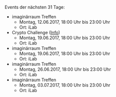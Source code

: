 Events der nächsten 31 Tage:

- imaginärraum Treffen
  - Montag, 12.06.2017, 18:00 Uhr bis 23:00 Uhr
  - Ort: iLab
- Crypto Challenge ([Info](https://imaginaerraum.de/wiki/Crypto_Challenge))
  - Montag, 19.06.2017, 18:00 Uhr bis 23:00 Uhr
  - Ort: iLab
- imaginärraum Treffen
  - Montag, 19.06.2017, 18:00 Uhr bis 23:00 Uhr
  - Ort: iLab
- imaginärraum Treffen
  - Montag, 26.06.2017, 18:00 Uhr bis 23:00 Uhr
  - Ort: iLab
- imaginärraum Treffen
  - Montag, 03.07.2017, 18:00 Uhr bis 23:00 Uhr
  - Ort: iLab
